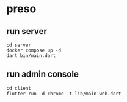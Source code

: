 # preso
## run server
```
cd server
docker compose up -d
dart bin/main.dart
```
## run admin console
```
cd client
flutter run -d chrome -t lib/main.web.dart
```
